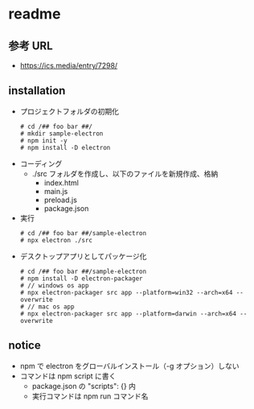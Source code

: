 # readme

## 参考 URL
* https://ics.media/entry/7298/

## installation
* プロジェクトフォルダの初期化
    ```
    # cd /## foo bar ##/
    # mkdir sample-electron 
    # npm init -y
    # npm install -D electron
    ```
* コーディング
    * ./src フォルダを作成し、以下のファイルを新規作成、格納
        * index.html
        * main.js
        * preload.js
        * package.json
* 実行
    ```
    # cd /## foo bar ##/sample-electron
    # npx electron ./src
    ```
* デスクトップアプリとしてパッケージ化
    ```
    # cd /## foo bar ##/sample-electron
    # npm install -D electron-packager
    # // windows os app
    # npx electron-packager src app --platform=win32 --arch=x64 --overwrite
    # // mac os app
    # npx electron-packager src app --platform=darwin --arch=x64 --overwrite
    ```

## notice
* npm で electron をグローバルインストール（-g オプション）しない
* コマンドは npm script に書く
    * package.json の "scripts": {} 内
    * 実行コマンドは npm run コマンド名
